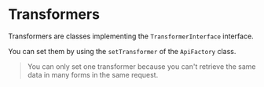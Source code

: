 Transformers
============

Transformers are classes implementing the `TransformerInterface` interface.

You can set them by using the `setTransformer` of the `ApiFactory` class.

> You can only set one transformer because you can't retrieve the same data in many forms in the same request.
